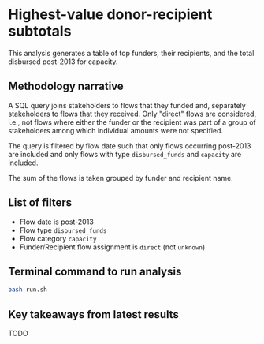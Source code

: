 # Highest-value donor-recipient subtotals
This analysis generates a table of top funders, their recipients, and the total disbursed post-2013 for capacity.

## Methodology narrative
A SQL query joins stakeholders to flows that they funded and, separately stakeholders to flows that they received. Only "direct" flows are considered, i.e., not flows where either the funder or the recipient was part of a group of stakeholders among which individual amounts were not specified.

The query is filtered by flow date such that only flows occurring post-2013 are included and only flows with type `disbursed_funds` and `capacity` are included.

The sum of the flows is taken grouped by funder and recipient name.

## List of filters
- Flow date is post-2013
- Flow type `disbursed_funds`
- Flow category `capacity`
- Funder/Recipient flow assignment is `direct` (not `unknown`)

## Terminal command to run analysis
```bash
bash run.sh
```

## Key takeaways from latest results
TODO
